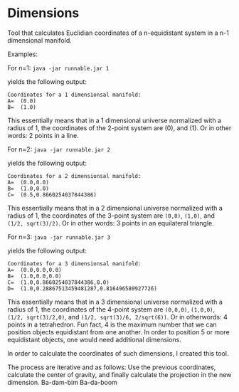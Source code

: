 # Dimensions
Tool that calculates Euclidian coordinates of a n-equidistant system in a n-1 dimensional manifold.


Examples: 

For n=1:
`java -jar runnable.jar 1`

yields the following output:

```
Coordinates for a 1 dimensionsal manifold:
A=	(0.0)
B=	(1.0)
```

This essentially means that in a 1 dimensional universe normalized with a radius of 1, the coordinates of the 2-point system are (0), and (1). Or in other words: 2 points in a line.

For n=2:
`java -jar runnable.jar 2`

yields the following output:

```
Coordinates for a 2 dimensionsal manifold:
A=	(0.0,0.0)
B=	(1.0,0.0)
C=	(0.5,0.8660254037844386)
```

This essentially means that in a 2 dimensional universe normalized with a radius of 1, the coordinates of the 3-point system are `(0,0)`, `(1,0)`, and `(1/2, sqrt(3)/2)`. Or in other words: 3 points in an equilateral triangle.



For n=3:
`java -jar runnable.jar 3`

yields the following output:

```
Coordinates for a 3 dimensionsal manifold:
A=	(0.0,0.0,0.0)
B=	(1.0,0.0,0.0)
C=	(1.0,0.8660254037844386,0.0)
D=	(1.0,0.28867513459481287,0.816496580927726)
```

This essentially means that in a 3 dimensional universe normalized with a radius of 1, the coordinates of the 4-point system are `(0,0,0)`, `(1,0,0)`, `(1/2, sqrt(3)/2,0)`, and `(1/2, sqrt(3)/6, 2/sqrt(6))`. Or in otherwords: 4 points in a tetrahedron. Fun fact, 4 is the maximum number that we can position objects equidistant from one another. In order to position 5 or more equidistant objects, one would need additional dimensions. 

In order to calculate the coordinates of such dimensions, I created this tool. 

The process are iterative and as follows:
Use the previous coordinates, calculate the center of gravity, and finally calculate the projection in the new dimension. Ba-dam-bim Ba-da-boom
